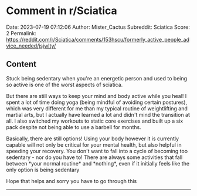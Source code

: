 # Comment in r/Sciatica

Date: 2023-07-19 07:12:06
Author: Mister_Cactus
Subreddit: Sciatica
Score: 2
Permalink: https://reddit.com/r/Sciatica/comments/153hscu/formerly_active_people_advice_needed/jsjwlty/

## Content

Stuck being sedentary when you're an energetic person and used to being so active is one of the worst aspects of sciatica.

But there are still ways to keep your mind and body active while you heal! I spent a lot of time doing yoga (being mindful of avoiding certain postures), which was very different for me than my typical routine of weightlifting and martial arts, but I actually have learned a lot and didn't mind the transition at all. I also switched my workouts to static core exercises and built up a six pack despite not being able to use a barbell for months.

Basically, there are still options! Using your body however it is currently capable will not only be critical for your mental health, but also helpful in speeding your recovery. You don't want to fall into a cycle of becoming too sedentary - nor do you have to! There are always some activities that fall between \*your normal routine\* and \*nothing\*, even if it initially feels like the only option is being sedentary

Hope that helps and sorry you have to go through this

---
